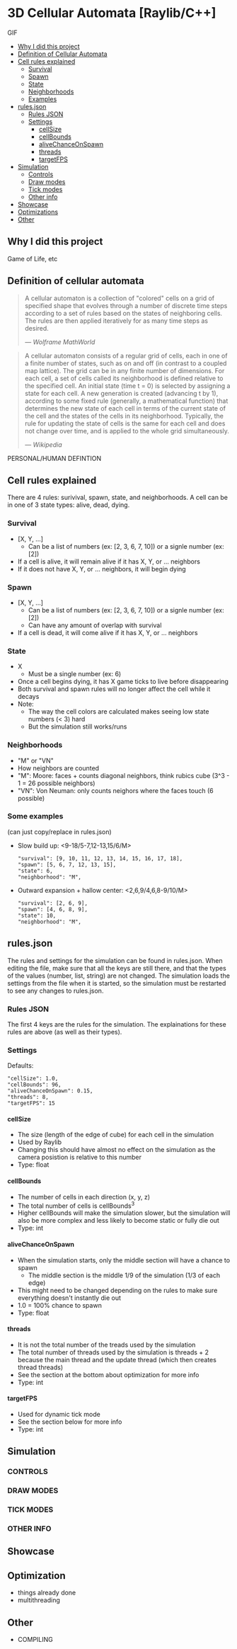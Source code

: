 # 3D Cellular Automata [Raylib/C++]

GIF


- [Why I did this project](#why-i-did-this-project)
- [Definition of Cellular Automata](#definition-of-cellular-automata)
- [Cell rules explained](#cell-rules-explained)
    - [Survival](#survival)
    - [Spawn](#spawn)
    - [State](#state)
    - [Neighborhoods](#neighborhoods)
    - [Examples](#some-examples)
- [rules.json](#rules.json)
    - [Rules JSON](#rules-json)
    - [Settings](#settings)
        - [cellSize](#cellsize)
        - [cellBounds](#cellbounds)
        - [aliveChanceOnSpawn](#alivechanceonspawn)
        - [threads](#threads)
        - [targetFPS](#targetfps)
- [Simulation](#simulation)
    - [Controls](#controls)
    - [Draw modes](#draw-modes)
    - [Tick modes](#tick-modes)
    - [Other info](#other-info)
- [Showcase](#showcase)
- [Optimizations](#optimizations)
- [Other](#other)


## Why I did this project

Game of Life, etc


## Definition of cellular automata
> A cellular automaton is a collection of "colored" cells on a grid of specified shape that evolves through a number of discrete time steps according to a set of rules based on the states of neighboring cells. The rules are then applied iteratively for as many time steps as desired.
> 
> &mdash; <cite>Wolframe MathWorld</cite>

> A cellular automaton consists of a regular grid of cells, each in one of a finite number of states, such as on and off (in contrast to a coupled map lattice). The grid can be in any finite number of dimensions. For each cell, a set of cells called its neighborhood is defined relative to the specified cell. An initial state (time t = 0) is selected by assigning a state for each cell. A new generation is created (advancing t by 1), according to some fixed rule (generally, a mathematical function) that determines the new state of each cell in terms of the current state of the cell and the states of the cells in its neighborhood. Typically, the rule for updating the state of cells is the same for each cell and does not change over time, and is applied to the whole grid simultaneously.
> 
> &mdash; <cite>Wikipedia</cite>

PERSONAL/HUMAN DEFINTION


## Cell rules explained

There are 4 rules: surivival, spawn, state, and neighborhoods.
A cell can be in one of 3 state types: alive, dead, dying.

### Survival
- [X, Y, ...]
    - Can be a list of numbers (ex: [2, 3, 6, 7, 10]) or a signle number (ex: [2])
- If a cell is alive, it will remain alive if it has X, Y, or ... neighbors
- If it does not have X, Y, or ... neighbors, it will begin dying

### Spawn
- [X, Y, ...]
    - Can be a list of numbers (ex: [2, 3, 6, 7, 10]) or a signle number (ex: [2])
    - Can have any amount of overlap with survival
- If a cell is dead, it will come alive if it has X, Y, or ... neighbors

### State
- X
    - Must be a single number (ex: 6)
- Once a cell begins dying, it has X game ticks to live before disappearing
- Both survival and spawn rules will no longer affect the cell while it decays
- Note:
    - The way the cell colors are calculated makes seeing low state numbers (< 3) hard
    - But the simulation still works/runs

### Neighborhoods
- "M" or "VN"
- How neighbors are counted
- "M": Moore: faces + counts diagonal neighbors, think rubics cube (3^3 - 1 = 26 possible neighbors)
- "VN": Von Neuman: only counts neighors where the faces touch (6 possible)

### Some examples
(can just copy/replace in rules.json)

- Slow build up: <9-18/5-7,12-13,15/6/M>
    ```
    "survival": [9, 10, 11, 12, 13, 14, 15, 16, 17, 18],
    "spawn": [5, 6, 7, 12, 13, 15],
    "state": 6,
    "neighborhood": "M",
    ```
- Outward expansion + hallow center: <2,6,9/4,6,8-9/10/M>
    ```
    "survival": [2, 6, 9],
    "spawn": [4, 6, 8, 9],
    "state": 10,
    "neighborhood": "M",
    ```


## rules.json

The rules and settings for the simulation can be found in rules.json.
When editing the file, make sure that all the keys are still there, and that the types of the values (number, list, string) are not changed.
The simulation loads the settings from the file when it is started, so the simulation must be restarted to see any changes to rules.json.

### Rules JSON

The first 4 keys are the rules for the simulation.
The explainations for these rules are above (as well as their types).

### Settings

Defaults:
```
"cellSize": 1.0,
"cellBounds": 96,
"aliveChanceOnSpawn": 0.15,
"threads": 8,
"targetFPS": 15
```

#### cellSize
- The size (length of the edge of cube) for each cell in the simulation
- Used by Raylib
- Changing this should have almost no effect on the simulation as the camera posistion is relative to this number
- Type: float

#### cellBounds
- The number of cells in each direction (x, y, z)
- The total number of cells is cellBounds<sup>3</sup>
- Higher cellBounds will make the simulation slower, but the simulation will also be more complex and less likely to become static or fully die out
- Type: int

#### aliveChanceOnSpawn
- When the simulation starts, only the middle section will have a chance to spawn
    - The middle section is the middle 1/9 of the simulation (1/3 of each edge)
- This might need to be changed depending on the rules to make sure everything doesn't instantly die out
- 1.0 = 100% chance to spawn
- Type: float

#### threads
- It is not the total number of the treads used by the simulation
- The total number of threads used by the simulation is threads + 2 because the main thread and the update thread (which then creates thread threads)
- See the section at the bottom about optimization for more info
- Type: int

#### targetFPS
- Used for dynamic tick mode
- See the section below for more info
- Type: int


## Simulation

### CONTROLS

### DRAW MODES

### TICK MODES

### OTHER INFO


## Showcase


## Optimization
- things already done
- multithreading


## Other
- COMPILING